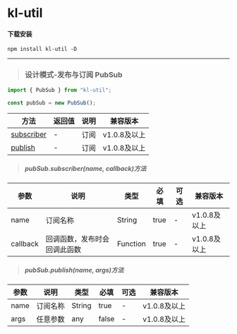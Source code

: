 # kl-util

#### 下载安装
`npm install kl-util -D`

----------

<span id="Model"></span>
> ### 设计模式-发布与订阅 PubSub

```javascript
import { PubSub } from "kl-util";

const pubSub = new PubSub();
```

|  方法  | 返回值   | 说明   | 兼容版本  |
|  ----  |  ----  | ---- | ----  |
| [subscriber](#PubSub.subscriber) | - | 订阅 | v1.0.8及以上 |
| [publish](#PubSub.publish) | - | 订阅 | v1.0.8及以上 |


<span id="PubSub.subscriber"></span>
> ##### pubSub.subscriber(name, callback)方法

|  参数   |  说明   | 类型  | 必填  | 可选  | 兼容版本  |
|  ----  | ---- | ----  | ----  | ----  | ----  |
|  name  | 订阅名称 | String  | true  |  -  | v1.0.8及以上 |
|  callback  | 回调函数，发布时会回调此函数 | Function  | true  |  -  | v1.0.8及以上 |

<span id="PubSub.publish"></span>
> ##### pubSub.publish(name, args)方法

|  参数   |  说明   | 类型  | 必填  | 可选  | 兼容版本  |
|  ----  | ---- | ----  | ----  | ----  | ----  |
|  name  | 订阅名称 | String  | true  |  -  | v1.0.8及以上 |
|  args  | 任意参数 | any  | false  |  -  | v1.0.8及以上 |
